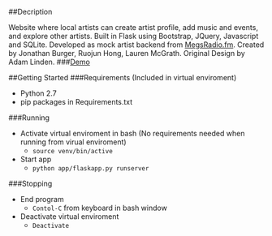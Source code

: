 ##Decription

Website where local artists can create artist profile, add music and events, and explore other artists. Built in Flask using Bootstrap, JQuery, Javascript and SQLite.
Developed as mock artist backend from [MegsRadio.fm](http://www.megsradio.fm/).
Created by Jonathan Burger, Ruojun Hong, Lauren McGrath. Original Design by Adam Linden.
###[Demo](http://megsartist.ruojunhong.io/)

##Getting Started
###Requirements (Included in virtual enviroment)
- Python 2.7
- pip packages in Requirements.txt

###Running
- Activate virtual enviroment in bash (No requirements needed when running from virual enviroment)
    - `source venv/bin/active`
- Start app
    - `python app/flaskapp.py runserver`

###Stopping
- End program
    - `Contol-C` from keyboard in bash window
- Deactivate virtual enviroment
    - `Deactivate`

